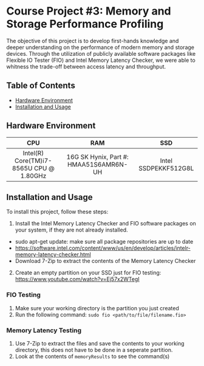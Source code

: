 # Course Project #3: Memory and Storage Performance Profiling

The objective of this project is to develop first-hands knowledge and deeper understanding on the performance of 
modern memory and storage devices. Through the utilization of publicly available software packages like Flexible 
IO Tester (FIO) and Intel Memory Latency Checker, we were able to whitness the trade-off between access latency 
and throughput.

## Table of Contents

- [Hardware Environment](#hardware_environment)
- [Installation and Usage](#installation)

## Hardware Environment
| CPU                  | RAM                                       | SSD                                     |
| :-------------:      | :-------------:                           | :----:                                  |
| Intel(R) Core(TM)i7-8565U CPU @ 1.80GHz | 16G SK Hynix, Part #: HMAA51S6AMR6N-UH     |     Intel SSDPEKKF512G8L         |

## Installation and Usage

To install this project, follow these steps:

1. Install the Intel Memory Latency Checker and FIO software packages on your system, if they are not already installed.
  - sudo apt-get update: make sure all package repositories are up to date
  - https://software.intel.com/content/www/us/en/develop/articles/intelr-memory-latency-checker.html
  - Download 7-Zip to extract the contents of the Memory Latency Checker
2. Create an empty partition on your SSD just for FIO testing: https://www.youtube.com/watch?v=Ej57x2WTegI

### FIO Testing
1. Make sure your working directory is the partition you just created
2. Run the following command: `sudo fio <path/to/file/filename.fio>`
### Memory Latency Testing
1. Use 7-Zip to extract the files and save the contents to your working directory, this does not have to be done in a seperate partition.
2. Look at the contents of  `memoryResults` to see the command(s)

